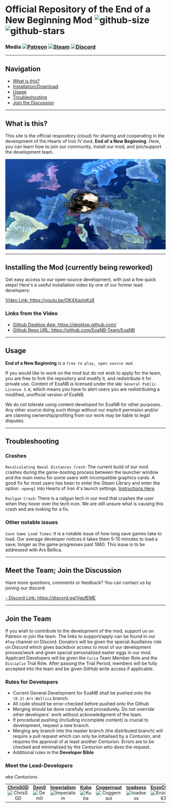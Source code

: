 # Official Repository of the End of a New Beginning Mod ![github-size]  ![github-stars]

### Media      [![Patreon][patreon-badge]][patreon-link]   [![Steam][steam-badge]][steam-link]   [![Discord][discord-badge]][discord-link]

[github-size]: https://img.shields.io/github/languages/code-size/EoaNB-Team/EoaNB
[github-stars]: https://img.shields.io/github/stars/EoaNB-Team/EoaNB?style=social

[patreon-badge]: https://img.shields.io/static/v1?label=Patreon&message=Donate&color=orange&logo=patreon
[patreon-link]: https://www.patreon.com/mod_eoanb

[steam-badge]: https://img.shields.io/static/v1?label=Steam&message=Download&color=lightgrey&logo=steam	
[steam-link]: https://steamcommunity.com/sharedfiles/filedetails/?id=2856963714

[discord-badge]: https://img.shields.io/static/v1?label=Discord&message=Chat&color=blue&logo=discord
[discord-link]: https://discord.gg/VgufEME

<hr>

## Navigation
* [What is this?](#what-is-this?)
* [Installation/Download](#installing-the-mod)
* [Usage](#usage)
* [Troubleshooting](#troubleshooting)
* [Join the Discussion](#meet-the-team;-join-the-discussion)

<hr>

## What is this?

This site is the official respository (cloud) for sharing and cooperating in the development of the Hearts of Iron IV mod, **End of a New Beginning**. Here, you can learn how to join our community, install our mod, and join/support the development team.

<img src="https://github.com/team-eoanb/EoaNB-Wallpapers/blob/main/banner_vertersus.png?raw=true" width="720px;" align="middle" alt="End of a New Beginning — Pax Orientalis Banner"/>

<hr>

## Installing the Mod (currently being reworked)

Get easy access to our open-source development, with just a few quick steps!
Here's a useful installation video by one of our former lead developers: 

<a href="https://youtu.be/OK4XqzjoKz8">Video Link: https://youtu.be/OK4XqzjoKz8</a>

### Links from the Video 
* <a href="https://desktop.github.com/">Github Desktop App: https://desktop.github.com/</a>
* <a href="https://github.com/EoaNB-Team/EoaNB">Github Repo URL: https://github.com/EoaNB-Team/EoaNB</a>

<hr>

## Usage

**End of a New Beginning** is a `free to play, open source mod`.

If you would like to work on the mod but do not wish to apply for the team, you are free to fork the repository and modify it, and redistribute it for private use. Content of EoaNB is licensed under the `GNU General Public License 3.0`, which means you have to alert users you are redistributing a modified, unofficial version of EoaNB.

We do not tolerate using content developed for EoaNB for other purposes. Any other source doing such things without our explicit permision and/or are claiming ownership/profiting from our work may be liable to legal disputes.

<hr>

## Troubleshooting

### Crashes
`Recalculating Naval Distances Crash`: The current build of our mod crashes during the game-booting process between the launcher window and the main menu for some users with incompatible graphics cards. A good fix for most users has been to enter the Steam Library and enter the option `-opengl` into Hearts of Iron 4's launch settings. <a href="https://github.com/team-eoanb/EoaNB/wiki/Common-Troubleshooting-Actions"> Instructions Here</a>

`Railgun Crash`: There is a railgun tech in our mod that crashes the user when they hover over the tech icon. We are still unsure what is causing this crash and are looking for a fix.

### Other notable issues
`Save Game Load Times`: It is a notable issue of how long save games take to load. Our average developer notices it takes them 5-10 minutes to load a save; longer as the game progresses past 1880. This issue is to be addressed with Ars Bellica.

<hr>

## Meet the Team; Join the Discussion

Have more questions, comments or feedback? You can contact us by joining our discord:

<a href="https://discord.gg/VgufEME">- Discord Link: https://discord.gg/VgufEME</a>

<hr>

## Join the Team

If you wish to contribute to the development of the mod, support us on Patreon or join the team. The links to support/apply can be found in our `#faq` channel on Discord. Donators will be given the special Auxillaires role on Discord which gives backdoor access to most of our development process/work and given special personalized easter eggs in our mod. Applicant Developers will be given the `Curia` Team Member Role and the `Disciplio` Trial Role. After passing the Trial Period, members will be fully accepted into the team and be given GitHub write access if applicable.

### Rules for Developers
- Current General Development for EoaNB shall be pushed onto the `(0.3)-Ars-Bellica` branch.
- All code should be error-checked before pushed onto the Github
- Merging should be done carefully and procedurely. Do not override other developers' work without acknowledgment of the team.
- If procedural pushing (including incomplete content) is crucial to development, request a new branch.
- Merging any branch into the master branch (the distributed branch) will require a pull request which can only be initialised by a *Centurion*, and requires the approval of at least another Centurion. Errors are to be checked and minimalised by the Centurion who does the request.
- Additional rules in the **Developer Bible**

### Meet the Lead-Developers
*aka Centurions*
<table>
<tr>
<td align="center">
  <a href = "https://github.com/ChrisSGD"><strong>ChrisSGD</strong></a>
  <img src="https://cdn.discordapp.com/attachments/469238221436354580/960730075039432724/chris.png" width="80px;" alt="ChrisSGD"/>
</td>
<td align="center">
  <a href = "https://github.com/Sir-DEM0"><strong>Dem0</strong></a>
  <img src="https://avatars.githubusercontent.com/u/84448163" width="80px;" alt="Dem0"/>
</td>
<td align="center">
  <a href = "https://github.com/Imperialism1"><strong>Imperialism</strong></a>
  <img src="https://avatars.githubusercontent.com/u/37026198" width="80px;" alt="Imperialism"/>
</td>
<td align="center">
  <a href = "https://github.com/Polskastronkkurwa"><strong>Kuba</strong></a>
  <img src="https://cdn.discordapp.com/attachments/469238221436354580/960730075802775562/kuba.png" width="80px;" alt="Kuba"/>
</td>
<td align="center">
  <a href = "https://github.com/Coggernaut"><strong>Coggernaut</strong></a>
  <img src="https://cdn.discordapp.com/attachments/469238221436354580/960730075349782628/cogg.png" width="80px;" alt="Coggernaut"/>
</td>
<td align="center">
  <a href = "https://github.com/toadsess"><strong>toadsess</strong></a>
  <img src="https://cdn.discordapp.com/avatars/469981670141853699/fb3081404173ce844580025574c17751.webp" width="80px;" alt="toadsess"/>
</td>
<td align="center">
  <a href = "https://github.com/FloridaMayhem"><strong>EnzoC9083</strong></a>
  <img src="https://cdn.discordapp.com/attachments/469238221436354580/960730076272533544/enzo.png" width="80px;" alt="EnzoC9083"/>
</td>
<td align="center">
  <a href = "https://github.com/TheFunkymenStudio"><strong>Funkyman</strong></a>
  <img src="https://cdn.discordapp.com/avatars/183277104769662977/5d4846e2317051328c8317f03ad4422b.webp" width="80px;" alt="Funkyman"/>
</td>
<td align="center">
  <a href = "https://github.com/Makkkkus"><strong>Makkkkus</strong></a>
  <img src="https://avatars.githubusercontent.com/u/37084190" width="80px;" alt="Makkkkus"/>
</td>
</tr>
</table>
